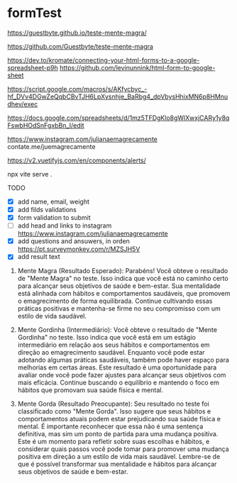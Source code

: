 # formTest

https://guestbyte.github.io/teste-mente-magra/

https://github.com/Guestbyte/teste-mente-magra


https://dev.to/kromate/connecting-your-html-forms-to-a-google-spreadsheet-p9h
https://github.com/levinunnink/html-form-to-google-sheet

https://script.google.com/macros/s/AKfycbyc_-hf_DVv4DGwZeQqbCBvTJH6LpXysnhje_BaRbg4_dpVbysHhixMN6p8HMnudhev/exec

https://docs.google.com/spreadsheets/d/1mz5TFDgKlo8gWlXwxjCARy1y8qFswbHOdSnFgxbBn_I/edit

https://www.instagram.com/julianaemagrecamente
contate.me/juemagrecamente

https://v2.vuetifyjs.com/en/components/alerts/

npx vite serve .

TODO
- [X] add name, email, weight 
- [X] add filds validations 
- [X] form validation to submit 
- [ ] add head and links to instagram 
https://www.instagram.com/julianaemagrecamente
- [X] add questions and ansuwers, in orden
https://pt.surveymonkey.com/r/MZSJH5V 
- [X] add result text
1. Mente Magra (Resultado Esperado):
   Parabéns! Você obteve o resultado de "Mente Magra" no teste. Isso indica que você está no caminho certo para alcançar seus objetivos de saúde e bem-estar. Sua mentalidade está alinhada com hábitos e comportamentos saudáveis, que promovem o emagrecimento de forma equilibrada. Continue cultivando essas práticas positivas e mantenha-se firme no seu compromisso com um estilo de vida saudável. 

2. Mente Gordinha (Intermediário):
   Você obteve o resultado de "Mente Gordinha" no teste. Isso indica que você está em um estágio intermediário em relação aos seus hábitos e comportamentos em direção ao emagrecimento saudável. Enquanto você pode estar adotando algumas práticas saudáveis, também pode haver espaço para melhorias em certas áreas. Este resultado é uma oportunidade para avaliar onde você pode fazer ajustes para alcançar seus objetivos com mais eficácia. Continue buscando o equilíbrio e mantendo o foco em hábitos que promovam sua saúde física e mental.

3. Mente Gorda (Resultado Preocupante):
   Seu resultado no teste foi classificado como "Mente Gorda". Isso sugere que seus hábitos e comportamentos atuais podem estar prejudicando sua saúde física e mental. É importante reconhecer que essa não é uma sentença definitiva, mas sim um ponto de partida para uma mudança positiva. Este é um momento para refletir sobre suas escolhas e hábitos, e considerar quais passos você pode tomar para promover uma mudança positiva em direção a um estilo de vida mais saudável. Lembre-se de que é possível transformar sua mentalidade e hábitos para alcançar seus objetivos de saúde e bem-estar.


